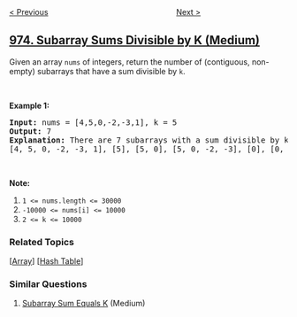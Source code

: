 <!--|This file generated by command(leetcode description); DO NOT EDIT.    |-->
<!--+----------------------------------------------------------------------+-->
<!--|@author    openset <openset.wang@gmail.com>                           |-->
<!--|@link      https://github.com/openset                                 |-->
<!--|@home      https://github.com/openset/leetcode                        |-->
<!--+----------------------------------------------------------------------+-->

[< Previous](../k-closest-points-to-origin "K Closest Points to Origin")
　　　　　　　　　　　　　　　　
[Next >](../odd-even-jump "Odd Even Jump")

## [974. Subarray Sums Divisible by K (Medium)](https://leetcode.com/problems/subarray-sums-divisible-by-k "和可被 K 整除的子数组")

<p>Given an array <code>nums</code> of integers, return the number of (contiguous, non-empty) subarrays that have a sum divisible by <code>k</code>.</p>

<p>&nbsp;</p>

<div>
<p><strong>Example 1:</strong></p>

<pre>
<strong>Input: </strong>nums = <span id="example-input-1-1">[4,5,0,-2,-3,1]</span>, k = <span id="example-input-1-2">5</span>
<strong>Output: </strong><span id="example-output-1">7</span>
<strong>Explanation: </strong>There are 7 subarrays with a sum divisible by k = 5:
[4, 5, 0, -2, -3, 1], [5], [5, 0], [5, 0, -2, -3], [0], [0, -2, -3], [-2, -3]
</pre>

<p>&nbsp;</p>

<p><strong>Note:</strong></p>

<ol>
	<li><code>1 &lt;= nums.length &lt;= 30000</code></li>
	<li><code>-10000 &lt;= nums[i] &lt;= 10000</code></li>
	<li><code>2 &lt;= k &lt;= 10000</code></li>
</ol>
</div>

### Related Topics
  [[Array](../../tag/array/README.md)]
  [[Hash Table](../../tag/hash-table/README.md)]

### Similar Questions
  1. [Subarray Sum Equals K](../subarray-sum-equals-k) (Medium)
